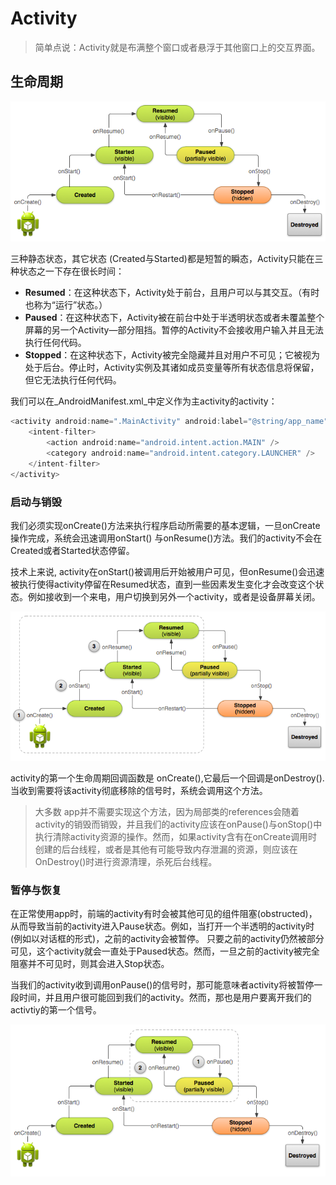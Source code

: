 # Activity

> 简单点说：Activity就是布满整个窗口或者悬浮于其他窗口上的交互界面。

## 生命周期

![](/assets/Activity1.png)

三种静态状态，其它状态 \(Created与Started\)都是短暂的瞬态，Activity只能在三种状态之一下存在很长时间：

* **Resumed**：在这种状态下，Activity处于前台，且用户可以与其交互。（有时也称为“运行”状态。）
* **Paused**：在这种状态下，Activity被在前台中处于半透明状态或者未覆盖整个屏幕的另一个Activity—部分阻挡。暂停的Activity不会接收用户输入并且无法执行任何代码。
* **Stopped**：在这种状态下，Activity被完全隐藏并且对用户不可见；它被视为处于后台。停止时，Activity实例及其诸如成员变量等所有状态信息将保留，但它无法执行任何代码。

我们可以在_AndroidManifest.xml_中定义作为主activity的activity：

```java
<activity android:name=".MainActivity" android:label="@string/app_name">
    <intent-filter>
        <action android:name="android.intent.action.MAIN" />
        <category android:name="android.intent.category.LAUNCHER" />
    </intent-filter>
</activity>
```

### 启动与销毁

我们必须实现onCreate\(\)方法来执行程序启动所需要的基本逻辑，一旦onCreate 操作完成，系统会迅速调用onStart\(\) 与onResume\(\)方法。我们的activity不会在Created或者Started状态停留。

技术上来说, activity在onStart\(\)被调用后开始被用户可见，但onResume\(\)会迅速被执行使得activity停留在Resumed状态，直到一些因素发生变化才会改变这个状态。例如接收到一个来电，用户切换到另外一个activity，或者是设备屏幕关闭。

![](/assets/Activity2.png)

activity的第一个生命周期回调函数是 onCreate\(\),它最后一个回调是onDestroy\(\).当收到需要将该activity彻底移除的信号时，系统会调用这个方法。

> 大多数 app并不需要实现这个方法，因为局部类的references会随着activity的销毁而销毁，并且我们的activity应该在onPause\(\)与onStop\(\)中执行清除activity资源的操作。然而，如果activity含有在onCreate调用时创建的后台线程，或者是其他有可能导致内存泄漏的资源，则应该在OnDestroy\(\)时进行资源清理，杀死后台线程。

### 暂停与恢复

在正常使用app时，前端的activity有时会被其他可见的组件阻塞\(obstructed\)，从而导致当前的activity进入Pause状态。例如，当打开一个半透明的activity时\(例如以对话框的形式\)，之前的activity会被暂停。 只要之前的activity仍然被部分可见，这个activity就会一直处于Paused状态。然而，一旦之前的activity被完全阻塞并不可见时，则其会进入Stop状态。

当我们的activity收到调用onPause\(\)的信号时，那可能意味者activity将被暂停一段时间，并且用户很可能回到我们的activity。然而，那也是用户要离开我们的activtiy的第一个信号。

![](/assets/Activity3.png)




